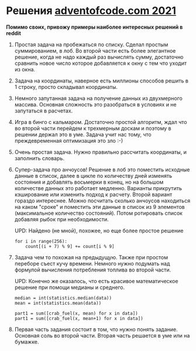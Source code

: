 # Решения [adventofcode.com 2021](https://adventofcode.com/2021/)

   **Помимо своих, привожу примеры наиболее интересных решений в reddit**

1. Простая задача на пробежаться по списку. Сделал простым суммированием, в лоб. 
   Во второй части есть более элегантное решение, когда не надо каждый раз вычислять
   сумму, достаточно сравнить новое число которое добавляется к окну с 
   тем что уходит из окна.
2. Задача на координаты, наверное есть миллионы способов решить в 1 строку, 
   просто складывал координаты.
3. Немного запутанная задача на получение данных из двухмерного массива. 
   Основная сложность это разобраться в условиях и не запутаться в расчетах.
4. Игра в бинго с кальмаром. Достаточно простой алгоритм, ждал что во второй части 
   перейдем к трехмерным доскам и поэтому в решении держал это в уме. Задача учит нас 
   тому, что преждевременная оптимизация это зло :-)
5. Очень простая задача. Нужно правильно рассчитать координаты, и заполнить словарь.
6. Супер-задача про анчоусов! Решение в лоб это поместить исходные данные в список, далее в цикле по количеству дней изменять 
   состояния и добавлять восьмерки в конец, но на большом количестве данных это работает медленно. Варианты прикрутить 
   кэширование или изменить подход к расчету. Второй вариант гораздо интереснее. Можно посчитать
   сколько анчоусов находиться на каком "сроке" и поместить эти данные в список из 9 элементов 
   (максимальное количество состояний). Потом ротировать список добавляя рыбок при необходимости.
   
   UPD: Найдено (не мной), похожее, но еще более простое решение 
   ```   
   for i in range(256):
       count[(i + 7) % 9] += count[i % 9]  
   ```
7. Задача чем то похожая на предыдущую. Также при простом переборе съест кучу времени. Немного нужно 
   подумать над формулой вычисления потребления топлива во второй части.
 
   UPD: Конечно же оказалось, что есть красивое математическое решение при помощи 
   медианы и среднего. 
   
   ```
   median = int(statistics.median(data))
   mean = int(statistics.mean(data))
   
   part1 = sum([crab_fuel(x, mean) for x in data])
   part1 = sum([crab_fuel(x, mean+1) for x in data])
   ```
8. Первая часть задания состоит в том, что нужно понять задание. Основная соль во 
   второй части. Вторая часть решается в уме или на бумажке.

   
